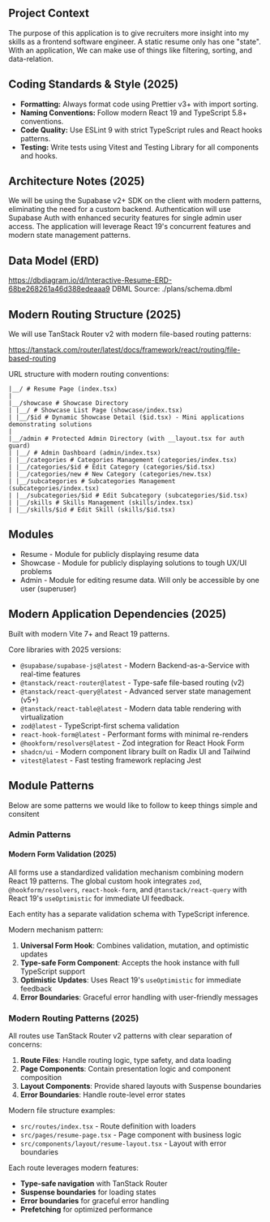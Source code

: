 ## Project Context

The purpose of this application is to give recruiters more insight into my skills as a
frontend software engineer. A static resume only has one "state". With an application,
We can make use of things like filtering, sorting, and data-relation.

## Coding Standards & Style (2025)

- **Formatting:** Always format code using Prettier v3+ with import sorting.
- **Naming Conventions:** Follow modern React 19 and TypeScript 5.8+ conventions.
- **Code Quality:** Use ESLint 9 with strict TypeScript rules and React hooks patterns.
- **Testing:** Write tests using Vitest and Testing Library for all components and hooks.

## Architecture Notes (2025)

We will be using the Supabase v2+ SDK on the client with modern patterns, eliminating the need for a custom backend. Authentication will use Supabase Auth with enhanced security features for single admin user access. The application will leverage React 19's concurrent features and modern state management patterns.

## Data Model (ERD)

https://dbdiagram.io/d/Interactive-Resume-ERD-68be268261a46d388edeaaa9
DBML Source: ./plans/schema.dbml

## Modern Routing Structure (2025)

We will use TanStack Router v2 with modern file-based routing patterns:

https://tanstack.com/router/latest/docs/framework/react/routing/file-based-routing

URL structure with modern routing conventions:

```
|__/ # Resume Page (index.tsx)
|
|__/showcase # Showcase Directory
| |__/ # Showcase List Page (showcase/index.tsx)
| |__/$id # Dynamic Showcase Detail ($id.tsx) - Mini applications demonstrating solutions
|
|__/admin # Protected Admin Directory (with __layout.tsx for auth guard)
| |__/ # Admin Dashboard (admin/index.tsx)
| |__/categories # Categories Management (categories/index.tsx)
| |__/categories/$id # Edit Category (categories/$id.tsx)
| |__/categories/new # New Category (categories/new.tsx)
| |__/subcategories # Subcategories Management (subcategories/index.tsx)
| |__/subcategories/$id # Edit Subcategory (subcategories/$id.tsx)
| |__/skills # Skills Management (skills/index.tsx)
| |__/skills/$id # Edit Skill (skills/$id.tsx)
```

## Modules

- Resume - Module for publicly displaying resume data
- Showcase - Module for publicly displaying solutions to tough UX/UI problems
- Admin - Module for editing resume data. Will only be accessible by one user (superuser)

## Modern Application Dependencies (2025)

Built with modern Vite 7+ and React 19 patterns.

Core libraries with 2025 versions:

- `@supabase/supabase-js@latest` - Modern Backend-as-a-Service with real-time features
- `@tanstack/react-router@latest` - Type-safe file-based routing (v2)
- `@tanstack/react-query@latest` - Advanced server state management (v5+)
- `@tanstack/react-table@latest` - Modern data table rendering with virtualization
- `zod@latest` - TypeScript-first schema validation
- `react-hook-form@latest` - Performant forms with minimal re-renders
- `@hookform/resolvers@latest` - Zod integration for React Hook Form
- `shadcn/ui` - Modern component library built on Radix UI and Tailwind
- `vitest@latest` - Fast testing framework replacing Jest

## Module Patterns

Below are some patterns we would like to follow to keep things simple and consitent

### Admin Patterns

#### Modern Form Validation (2025)

All forms use a standardized validation mechanism combining modern React 19 patterns. The global custom hook integrates `zod`, `@hookform/resolvers`, `react-hook-form`, and `@tanstack/react-query` with React 19's `useOptimistic` for immediate UI feedback.

Each entity has a separate validation schema with TypeScript inference.

Modern mechanism pattern:

1. **Universal Form Hook**: Combines validation, mutation, and optimistic updates
2. **Type-safe Form Component**: Accepts the hook instance with full TypeScript support
3. **Optimistic Updates**: Uses React 19's `useOptimistic` for immediate feedback
4. **Error Boundaries**: Graceful error handling with user-friendly messages

### Modern Routing Patterns (2025)

All routes use TanStack Router v2 patterns with clear separation of concerns:

1. **Route Files**: Handle routing logic, type safety, and data loading
2. **Page Components**: Contain presentation logic and component composition
3. **Layout Components**: Provide shared layouts with Suspense boundaries
4. **Error Boundaries**: Handle route-level error states

Modern file structure examples:
- `src/routes/index.tsx` - Route definition with loaders
- `src/pages/resume-page.tsx` - Page component with business logic
- `src/components/layout/resume-layout.tsx` - Layout with error boundaries

Each route leverages modern features:
- **Type-safe navigation** with TanStack Router
- **Suspense boundaries** for loading states  
- **Error boundaries** for graceful error handling
- **Prefetching** for optimized performance
